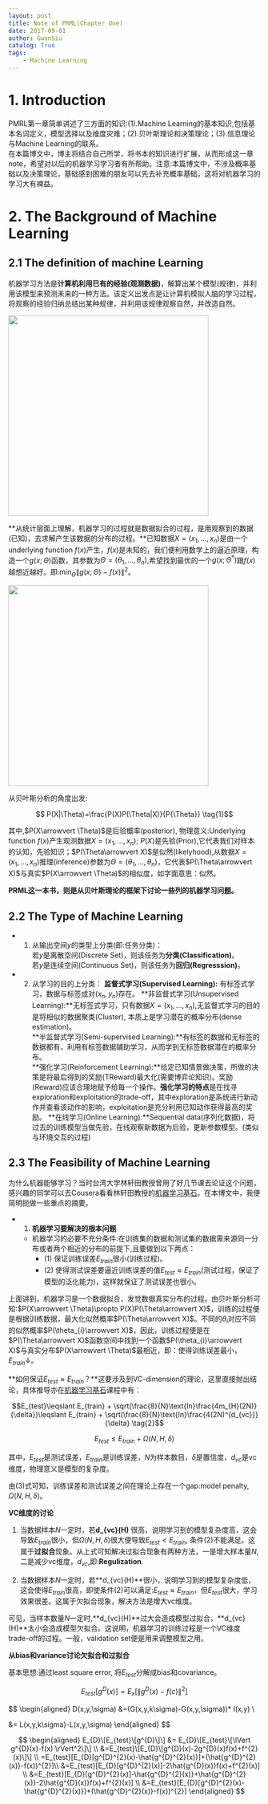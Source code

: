 ```yaml
---
layout: post
title: Note of PRML(Chapter One)
date: 2017-09-01
author: GwanSiu
catalog: True
tags:
    - Machine Learning
---
```

# 1. Introduction
 PMRL第一章简单讲述了三方面的知识:(1).Machine Learning的基本知识,包括基本名词定义，模型选择以及维度灾难；(2).贝叶斯理论和决策理论；(3).信息理论与Machine Learning的联系。  
 在本篇博文中，博主将结合自己所学，将书本的知识进行扩展，从而形成这一章note，希望对以后的机器学习学习者有所帮助。注意:本篇博文中，不涉及概率基础以及决策理论，基础感到困难的朋友可以先去补充概率基础，这将对机器学习的学习大有裨益。

# 2. The Background of Machine Learning
## 2.1 The definition of machine Learning
机器学习方法是**计算机利用已有的经验(观测数据)**，解算出某个模型(规律)，并利用该模型来预测未来的一种方法。该定义出发点是让计算机模拟人脑的学习过程，将观察的经验归纳总结出某种规律，并利用该规律观察自然，并改造自然。

<img src="http://static.zybuluo.com/GwanSiu/f3sj16wbys8cbhterddb0ghy/image.png" width="400" height="400"/>

**从统计层面上理解，机器学习的过程就是数据拟合的过程，是用观察到的数据(已知)，去求解产生该数据的分布的过程。**已知数据$X=(x_{1},...,x_{n})$是由一个underlying function $f(x)$产生，$f(x)$是未知的，我们便利用数学上的逼近原理，构造一个$g(x;\Theta)$函数，其参数为$\Theta=(\theta_{1},...,\theta_{n})$,希望找到最优的一个$g(x;\Theta^{*})$跟$f(x)$越想近越好。即:$\text{min}_{\Theta}\lVert g(x;\Theta)-f(x)\rVert^{2}$。

<img src="http://static.zybuluo.com/GwanSiu/oznibj01zr53vjx4gwbn6ggc/image.png" width="400" height="400"/>

从贝叶斯分析的角度出发:

$$ P(X|\Theta)=\frac{P(X)P(\Theta|X)}{P{\Theta}} \tag{1}$$

其中,$P(X\arrowvert \Theta)$是后验概率(posterior), 物理意义:Underlying function $f(x)$产生观测数据$X=(x_{1},...,x_{n})$; $P(X)$是先验(Prior),它代表我们对样本的认知，先验知识；$P(\Theta\arrowvert X)$是似然(likelyhood),从数据$X=(x_{1},...,x_{n})$推理(inference)参数为$\Theta=(\theta_{1},...,\theta_{n})$，它代表$P(\Theta\arrowvert X)$与真实$P(X\arrowvert \Theta)$的相似度，如字面意思：似然。

**PRML这一本书，则是从贝叶斯理论的框架下讨论一些列的机器学习问题。**


## 2.2 The Type of Machine Learning
- 1. 从输出空间$y$的类型上分类(即:任务分类)：  
若$y$是离散空间(Discrete Set)，则该任务为**分类(Classification)**。  
若$y$是连续空间(Continuous Set)，则该任务为**回归(Regresssion)**。
- 2. 从学习的目的上分类：
**监督式学习(Supervised Learning):** 有标签式学习，数据与标签成对$(x_{n},y_{n})$存在。 
**非监督式学习(Unsupervised Learning):**无标签式学习，只有数据$X=(x_{1},...,x_{n})$,无监督式学习的目的是将相似的数据聚类(Cluster), 本质上是学习潜在的概率分布(dense estimation)。  
**半监督式学习(Semi-supervised Learning):**有标签的数据和无标签的数据都有，利用有标签数据辅助学习，从而学到无标签数据潜在的概率分布。  
**强化学习(Reinforcement Learning):**给定已知情景做决策，所做的决策是将最后得到的奖励(TReward)最大化(需要博弈论知识)。奖励(Reward)应该合理地赋予给每一个操作。**强化学习的特点**是在找寻exploration和exploitation的trade-off，其中exploration是系统进行新动作并查看该动作的影响，exploitation是充分利用已知动作获得最高的奖励。
**在线学习(Online Learning):**Sequential data(序列化数据)，将过去的训练模型当做先验，在线观察新数据为后验，更新参数模型。(类似与环境交互的过程)

## 2.3 The Feasibility of Machine Learning
为什么机器能够学习？当时台湾大学林轩田教授曾用了好几节课去论证这个问题，感兴趣的同学可以去Cousera看看林轩田教授的[机器学习基石](https://www.coursera.org/learn/ntumlone-mathematicalfoundations)。在本博文中，我便简明扼做一些重点的摘要。

- 1. **机器学习要解决的根本问题**
    -  机器学习的必要不充分条件:在训练集的数据和测试集的数据需来源同一分布或者两个相近的分布的前提下,且要做到以下两点：
        - (1) 保证训练误差$E_{train}$很小(训练过程)。
        - (2) 使得测试误差要逼近训练误差的值$E_{test}\approx E_{train}$(测试过程，保证了模型的泛化能力)，这样就保证了测试误差也很小。  

上面讲到，机器学习是一个数据拟合，发觉数据真实分布的过程。由贝叶斯分析可知:$P(X\arrowvert \Theta)\propto P(X)P(\Theta\arrowvert X)$，训练的过程便是根据训练数据，最大化似然概率$P(\Theta\arrowvert X)$。不同的$\theta_{i}$对应不同的似然概率$P(\theta_{i}\arrowvert X)$，因此，训练过程便是在$P(\Theta\arrowvert X)$函数空间中找到一个函数$P(\theta_{i}\arrowvert X)$与真实分布$P(X\arrowvert \Theta)$最相近，即：使得训练误差最小，$E_{train}\downarrow$。

**如何保证$E_{test}\approx E_{train}$？**这要涉及到VC-dimension的理论，这里直接抛出结论，具体推导亦在[机器学习基石](https://www.coursera.org/learn/ntumlone-mathematicalfoundations)课程中有：

$$E_{test}\leqslant E_{train} + \sqrt(\frac{8}{N}\text{In}\frac{4m_{H}(2N)}{\delta})\leqslant E_{train} + \sqrt(\frac{8}{N}\text{In}\frac{4(2N)^{d_{vc}}}{\delta} \tag{2}$$

$$E_{test}\leqslant E_{train} + \Omega(N,H,\delta) \tag{3}$$

其中，$E_{test}$是测试误差，$E_{train}$是训练误差，$N$为样本数目，$\delta$是置信度，$d_{vc}$是vc维度，物理意义是模型的复杂度。

由(3)式可知，训练误差和测试误差之间在理论上存在一个gap:model penalty, $\Omega(N,H,\delta)$。

**VC维度的讨论**  
1. 当数据样本$N$一定时，若**d_{vc}(H)** 很高，说明学习到的模型复杂度高，这会导致$E_{train}$很小，但$\Omega(N,H,\delta)$很大便导致$E_{test} < E_{train}$, 条件(2)不能满足。这属于**过拟合**现象。从上式可知解决过拟合现象有两种方法，一是增大样本量$N$,二是减少vc维度，$d_{vc}$,即:**Regulization**.

2. 当数据样本$N$一定时，若**d_{vc}(H)**很小，说明学习到的模型复杂度低，这会使得$E_{train}$很高，即使条件(2)可以满足:$E_{test}\approx E_{train}$，但$E_{test}$很大，学习效果很差。这属于欠拟合现象，解决方法是增大vc维度。

可见，当样本数量$N$一定时,**d_{vc}(H)**过大会造成模型过拟合，**d_{vc}(H)**太小会造成模型欠拟合。这说明，机器学习的训练过程是一个VC维度trade-off的过程。一般，validation set便是用来调整模型之用。

**从bias和variance讨论欠拟合和过拟合**

基本思想:通过least square error, 将$E_{test}$分解成bias和covariance。

$$E_{test}[g^{D}(x)] = E_{x}[\lVert g^{D}(x)-f(c)\rVert^{2}] \tag{4}$$

$$ \begin{aligned}
D(x,y,\sigma) &=(G(x,y,k\sigma)-G(x,y,\sigma))* I(x,y) \\  

&= L(x,y,k\sigma)-L(x,y,\sigma)
\end{aligned}
$$

$$ \begin{aligned}
E_{D}\[E_{test}\[g^{D}\]\] &= E_{D}\[E_{test}\[\lVert g^{D}(x)-f(x) \rVert^2\]\] \\
&=E_{test}\[E_{D}\[g^{D}(x)-2g^{D}(x)f(x)+f^{2}(x)\]\] \\
=E_{test}[E_{D}[g^{D}^{2}(x)-\hat{g^{D}^{2}(x)}]+(\hat{g^{D}^{2}(x)}-f(x))^{2}]\\
&=E_{test}[E_{D}[g^{D}^{2}(x)]-2\hat{g^{D}(x)}f(x)+f^{2}(x)] \\
&=E_{test}[E_{D}[g^{D}^{2}(x)]-\hat{g^{D}^{2}(x)}+\hat{g^{D}^{2}(x)}-2\hat{g^{D}(x)}f(x)+f^{2}(x)] \\
&=E_{test}[E_{D}[g^{D}^{2}(x)-\hat{g^{D}^{2}(x)}]+(\hat{g^{D}^{2}(x)}-f(x))^{2}]
\end{aligned}
$$


